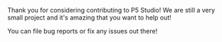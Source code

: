 Thank you for considering contributing to P5 Studio! 
We are still a very small project and it's amazing that you want to help out!

You can file bug reports or fix any issues out there!
